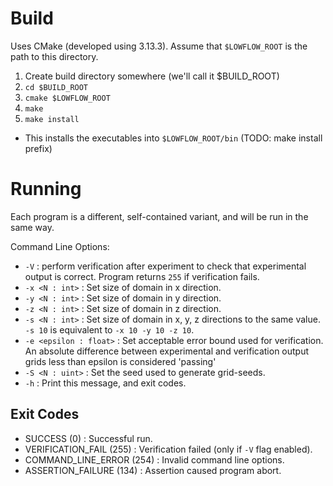 # Build
Uses CMake (developed using 3.13.3).
Assume that `$LOWFLOW_ROOT` is the path to this directory.
1. Create build directory somewhere (we'll call it $BUILD_ROOT)
2. `cd $BUILD_ROOT`
3. `cmake $LOWFLOW_ROOT`
4. `make`
5. `make install`
  - This installs the executables into `$LOWFLOW_ROOT/bin` (TODO: make install prefix)

# Running
Each program is a different, self-contained variant, and will be run in the same way.

Command Line Options:
+ `-V` : perform verification after experiment to check that experimental output is correct.
  Program returns `255` if verification fails.
+ `-x <N : int>` : Set size of domain in x direction.
+ `-y <N : int>` : Set size of domain in y direction.
+ `-z <N : int>` : Set size of domain in z direction.
+ `-s <N : int>` : Set size of domain in x, y, z directions to the same value.
  `-s 10` is equivalent to `-x 10 -y 10 -z 10`.
+ `-e <epsilon : float>` : Set acceptable error bound used for verification.
  An absolute difference between experimental and verification output grids less than epsilon is considered 'passing'
+ `-S <N : uint>` : Set the seed used to generate grid-seeds.
+ `-h` : Print this message, and exit codes.

## Exit Codes
+ SUCCESS (0) : Successful run.
+ VERIFICATION_FAIL (255) : Verification failed (only if `-V` flag enabled).
+ COMMAND_LINE_ERROR (254) : Invalid command line options.
+ ASSERTION_FAILURE (134) : Assertion caused program abort.

